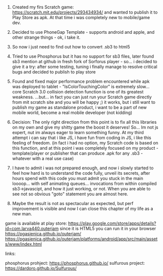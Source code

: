 1. Created my firs Scratch game: https://scratch.mit.edu/projects/293434934/ and wanted to publish it to Play Store as apk. At that time i was completely new to mobile/game dev.

2. Decided to use PhoneGap Template - supports android and apple, and other strange things - ok, i take it.

3. So now i just need to find out how to convert .sb3 to html5

4. Tried to use Phosphorus but it has no support for sb3 files, later found sb3 mention at github in fresh fork of Sorforus player - so... i decided to give it a try: after some testing, tuning i finally manage to resolve critical bugs and decided to publish to play store

5. Found and fixed major performance problem encountered while apk was deployed to tablet - "IsColorTouchingColor" is extremely slow... core Scratch 3.0 collision detection function is one of its greatest weakness.  ...but... in fact you can just run your Scratch game directly from mit scratch site and you will be happy ;) it works, but i still want to publish my game as standalone product, i want to be a part of new mobile world, become a real mobile developer (not kidding)

6. Decision: The only right direction from this point is to fix all this libraries on my own and give my shitty game the boost it deserves! So... Im not js expert, nut im always eager to learn something funny. At my third attempt i can say that i like JS, i have fun from coding in JS, i like this feeling of freedom. (in fact i had no option, my Scratch code is based on this function, and at this point i was completely focused on my product - template/player or publisher that can produce .apk for any .sb3 - whatever with a real use case)

7. I have to admit i was not prepared enough, and now i slowly started to feel how hard is to understand the code fully, unveil its secrets, after hours spend with this code you must admit you stuck in the main loooop... with self animating queues... invocations from within compiled sb3->javascipt, and how it just working, or not. When you are able to see not so obvious "goto" statement you are almost here.

8. Maybe the result is not as spectacular as expected, but perf improvement is visible and now I can close this chapter of my life as a new man.

game is available at play store: https://play.google.com/store/apps/details?id=com.larva440.outerjam
since it is HTML5 you can run it in your browser https://pgasienica.github.io/outerjam/
https://pgasienica.github.io/outerjam/platforms/android/app/src/main/assets/www/index.html

links:

phosphorus prohject: https://phosphorus.github.io/
sulfurous project: https://dardoro.github.io/Sulfurous/
